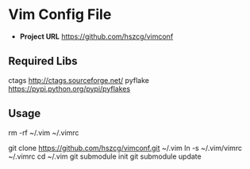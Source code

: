 Vim Config File
====

+ **Project URL**
https://github.com/hszcg/vimconf

## Required Libs
ctags http://ctags.sourceforge.net/
pyflake https://pypi.python.org/pypi/pyflakes

## Usage

rm -rf ~/.vim  ~/.vimrc

git clone https://github.com/hszcg/vimconf.git ~/.vim
ln -s ~/.vim/vimrc ~/.vimrc
cd ~/.vim
git submodule init
git submodule update

